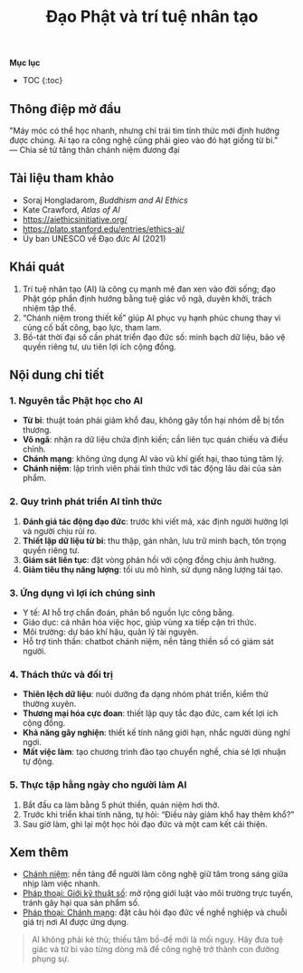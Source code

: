 ﻿---
title: Đạo Phật và trí tuệ nhân tạo
---

**Mục lục**

- TOC
{:toc}

## Thông điệp mở đầu

"Máy móc có thể học nhanh, nhưng chỉ trái tim tỉnh thức mới định hướng được chúng. Ai tạo ra công nghệ cũng phải gieo vào đó hạt giống từ bi."  
— Chia sẻ từ tăng thân chánh niệm đương đại

## Tài liệu tham khảo

- Soraj Hongladarom, *Buddhism and AI Ethics*
- Kate Crawford, *Atlas of AI*
- <https://aiethicsinitiative.org/>
- <https://plato.stanford.edu/entries/ethics-ai/>
- Ủy ban UNESCO về Đạo đức AI (2021)

## Khái quát

1. Trí tuệ nhân tạo (AI) là công cụ mạnh mẽ đan xen vào đời sống; đạo Phật góp phần định hướng bằng tuệ giác vô ngã, duyên khởi, trách nhiệm tập thể.
2. “Chánh niệm trong thiết kế” giúp AI phục vụ hạnh phúc chung thay vì củng cố bất công, bạo lực, tham lam.
3. Bồ-tát thời đại số cần phát triển đạo đức số: minh bạch dữ liệu, bảo vệ quyền riêng tư, ưu tiên lợi ích cộng đồng.

## Nội dung chi tiết

### 1. Nguyên tắc Phật học cho AI

- **Từ bi**: thuật toán phải giảm khổ đau, không gây tổn hại nhóm dễ bị tổn thương.
- **Vô ngã**: nhận ra dữ liệu chứa định kiến; cần liên tục quán chiếu và điều chỉnh.
- **Chánh mạng**: không ứng dụng AI vào vũ khí giết hại, thao túng tâm lý.
- **Chánh niệm**: lập trình viên phải tỉnh thức với tác động lâu dài của sản phẩm.

### 2. Quy trình phát triển AI tỉnh thức

1. **Đánh giá tác động đạo đức**: trước khi viết mã, xác định người hưởng lợi và người chịu rủi ro.
2. **Thiết lập dữ liệu từ bi**: thu thập, gán nhãn, lưu trữ minh bạch, tôn trọng quyền riêng tư.
3. **Giám sát liên tục**: đặt vòng phản hồi với cộng đồng chịu ảnh hưởng.
4. **Giảm tiêu thụ năng lượng**: tối ưu mô hình, sử dụng năng lượng tái tạo.

### 3. Ứng dụng vì lợi ích chúng sinh

- Y tế: AI hỗ trợ chẩn đoán, phân bổ nguồn lực công bằng.
- Giáo dục: cá nhân hóa việc học, giúp vùng xa tiếp cận tri thức.
- Môi trường: dự báo khí hậu, quản lý tài nguyên.
- Hỗ trợ tinh thần: chatbot chánh niệm, nền tảng thiền số có giám sát người.

### 4. Thách thức và đối trị

- **Thiên lệch dữ liệu**: nuôi dưỡng đa dạng nhóm phát triển, kiểm thử thường xuyên.
- **Thương mại hóa cực đoan**: thiết lập quy tắc đạo đức, cam kết lợi ích cộng đồng.
- **Khả năng gây nghiện**: thiết kế tính năng giới hạn, nhắc người dùng nghỉ ngơi.
- **Mất việc làm**: tạo chương trình đào tạo chuyển nghề, chia sẻ lợi nhuận tự động.

### 5. Thực tập hằng ngày cho người làm AI

1. Bắt đầu ca làm bằng 5 phút thiền, quán niệm hơi thở.
2. Trước khi triển khai tính năng, tự hỏi: “Điều này giảm khổ hay thêm khổ?”
3. Sau giờ làm, ghi lại một học hỏi đạo đức và một cam kết cải thiện.

## Xem thêm

- [Chánh niệm](../khai_niem/chanh_niem.md): nền tảng để người làm công nghệ giữ tâm trong sáng giữa nhịp làm việc nhanh.
- [Pháp thoại: Giới kỹ thuật số](gioi_ky_thuat_so.md): mở rộng giới luật vào môi trường trực tuyến, tránh gây hại qua sản phẩm số.
- [Pháp thoại: Chánh mạng](chanh_mang.md): đặt câu hỏi đạo đức về nghề nghiệp và chuỗi giá trị nơi AI được ứng dụng.

> AI không phải kẻ thù; thiếu tâm bồ-đề mới là mối nguy. Hãy đưa tuệ giác và từ bi vào từng dòng mã để công nghệ trở thành con đường phụng sự.
